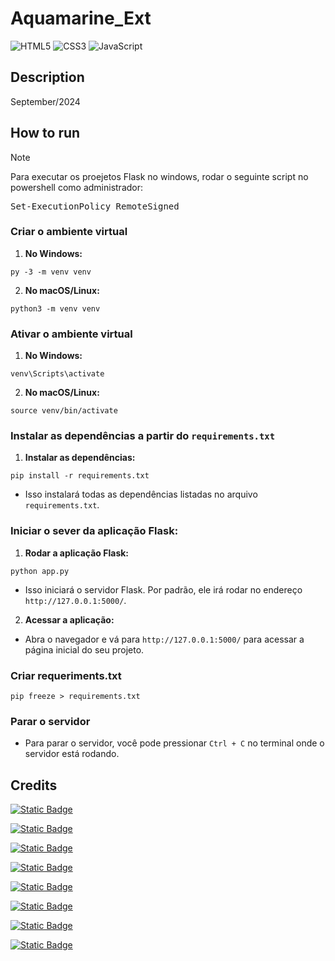 # Aquamarine_Ext
![HTML5](https://img.shields.io/badge/html5-%23E34F26.svg?style=for-the-badge&logo=html5&logoColor=white)
![CSS3](https://img.shields.io/badge/css3-%231572B6.svg?style=for-the-badge&logo=css3&logoColor=white)
![JavaScript](https://img.shields.io/badge/javascript-%23323330.svg?style=for-the-badge&logo=javascript&logoColor=%23F7DF1E)

## Description
September/2024

## How to run

> [!NOTE]
> Para executar os proejetos Flask no windows, rodar o seguinte script no powershell como administrador:
<pre>Set-ExecutionPolicy RemoteSigned</pre>

### Criar o ambiente virtual
1. **No Windows:**
```
py -3 -m venv venv
```

2. **No macOS/Linux:**
```
python3 -m venv venv
```

### Ativar o ambiente virtual
1. **No Windows:**
```
venv\Scripts\activate
```

2. **No macOS/Linux:**
```
source venv/bin/activate
```

### Instalar as dependências a partir do `requirements.txt`

1. **Instalar as dependências:**
```
pip install -r requirements.txt
```
* Isso instalará todas as dependências listadas no arquivo `requirements.txt`.

### Iniciar o sever da aplicação Flask:
1. **Rodar a aplicação Flask:**
```
python app.py
```
* Isso iniciará o servidor Flask. Por padrão, ele irá rodar no endereço `http://127.0.0.1:5000/`.

2. **Acessar a aplicação:**
* Abra o navegador e vá para `http://127.0.0.1:5000/` para acessar a página inicial do seu projeto.

### Criar requeriments.txt

```
pip freeze > requirements.txt
```

### Parar o servidor

- Para parar o servidor, você pode pressionar `Ctrl + C` no terminal onde o servidor está rodando.

## Credits
[![Static Badge](https://img.shields.io/badge/JoYoneyama-github?style=flat&logo=github&logoColor=white&label=github&labelColor=gray&color=blue&link=https%3A%2F%2Fgithub.com%2FJoYoneyama)](https://github.com/JoYoneyama)

[![Static Badge](https://img.shields.io/badge/github-KaykyMatos845-blue?style=plastic&logo=github&logoColor=white&labelColor=gray&color=blue&link=https%3A%2F%2Fgithub.com%2FKaykyMatos845)](https://github.com/KaykyMatos845)

[![Static Badge](https://img.shields.io/badge/github-Mathlps-blue?style=plastic&logo=github&logoColor=white&labelColor=gray&color=blue&link=https%3A%2F%2Fgithub.com%2FMathlps)](https://github.com/Mathlps)

[![Static Badge](https://img.shields.io/badge/Moscofian-github?style=flat&logo=github&logoColor=white&label=github&labelColor=gray&color=blue&link=https%3A%2F%2Fgithub.com%2FMoscofian)](https://github.com/Moscofian)

[![Static Badge](https://img.shields.io/badge/github-Paolaabrantes-blue?style=plastic&logo=github&logoColor=white&labelColor=gray&color=blue&link=https%3A%2F%2Fgithub.com%2Fpaolaabrantes)](https://github.com/paolaabrantes)

[![Static Badge](https://img.shields.io/badge/github-PaulingCavalcante-blue?style=plastic&logo=github&logoColor=white&labelColor=gray&color=blue&link=https%3A%2F%2Fgithub.com%2FPaulingCavalcante)](https://github.com/PaulingCavalcante)

[![Static Badge](https://img.shields.io/badge/github-Tsarco-blue?style=plastic&logo=github&logoColor=white&labelColor=gray&color=blue&link=https%3A%2F%2Fgithub.com%2FTsarco)](https://github.com/Tsarco)

[![Static Badge](https://img.shields.io/badge/github-MatheusGalasso-blue?style=plastic&logo=github&logoColor=white&labelColor=gray&color=blue&link=https%3A%2F%2Fgithub.com%2FMatheusGalasso)](https://github.com/Gatasso)
